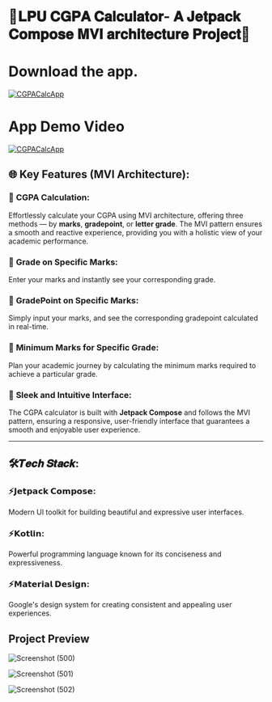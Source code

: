 #  🎯𝐋𝐏𝐔 𝐂𝐆𝐏𝐀 𝐂𝐚𝐥𝐜𝐮𝐥𝐚𝐭𝐨𝐫- 𝐀 𝐉𝐞𝐭𝐩𝐚𝐜𝐤 𝐂𝐨𝐦𝐩𝐨𝐬𝐞 𝐌𝐕𝐈 𝐚𝐫𝐜𝐡𝐢𝐭𝐞𝐜𝐭𝐮𝐫𝐞 𝐏𝐫𝐨𝐣𝐞𝐜𝐭🌟

# Download the app.
[![CGPACalcApp](https://img.shields.io/badge/Click_Here-LPUCgpaCalc_App-orange)](https://github.com/skp3214/LPUCgpaCalc-JetpackComposeProject/blob/master/LpuCgpaCalc.apk)

# App Demo Video
[![CGPACalcApp](https://img.shields.io/badge/Click_Here-App_Demo_Video_App-blue)](https://www.linkedin.com/posts/skp3214_lpu-cgpa-calculator-activity-7142042621291417600-g0r5?utm_source=share&utm_medium=member_desktop)

## 🌐 **Key Features (MVI Architecture):**

### 🌟 **CGPA Calculation:** 
Effortlessly calculate your CGPA using MVI architecture, offering three methods — by **marks**, **gradepoint**, or **letter grade**. The MVI pattern ensures a smooth and reactive experience, providing you with a holistic view of your academic performance.

### 🌟 **Grade on Specific Marks:**  
Enter your marks and instantly see your corresponding grade.
### 🌟 **GradePoint on Specific Marks:**  
Simply input your marks, and see the corresponding gradepoint calculated in real-time. 

### 🌟 **Minimum Marks for Specific Grade:**  
Plan your academic journey by calculating the minimum marks required to achieve a particular grade. 

### 🌟 **Sleek and Intuitive Interface:**  
The CGPA calculator is built with **Jetpack Compose** and follows the MVI pattern, ensuring a responsive, user-friendly interface that guarantees a smooth and enjoyable user experience.

---

## 🛠️𝑻𝒆𝒄𝒉 𝑺𝒕𝒂𝒄𝒌:

### ⚡️𝗝𝗲𝘁𝗽𝗮𝗰𝗸 𝗖𝗼𝗺𝗽𝗼𝘀𝗲: 
Modern UI toolkit for building beautiful and expressive user interfaces.
### ⚡️𝗞𝗼𝘁𝗹𝗶𝗻: 
Powerful programming language known for its conciseness and expressiveness.
### ⚡️𝗠𝗮𝘁𝗲𝗿𝗶𝗮𝗹 𝗗𝗲𝘀𝗶𝗴𝗻: 
Google's design system for creating consistent and appealing user experiences.

## Project Preview

![Screenshot (500)](https://github.com/skp3214/LPUCgpaCalc-JetpackComposeProject/assets/95349420/ccb5fd44-9965-471a-8d2f-d305df4a1cf9)


![Screenshot (501)](https://github.com/skp3214/LPUCgpaCalc-JetpackComposeProject/assets/95349420/c58dd9a1-7722-4b30-95ea-ac9bb0557c7b)


![Screenshot (502)](https://github.com/skp3214/LPUCgpaCalc-JetpackComposeProject/assets/95349420/ee37a6b9-8612-4685-89fc-95b0edd10296)


